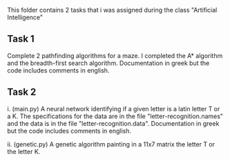 This folder contains 2 tasks that i was assigned during the class "Artificial Intelligence"

## **Task 1**
Complete 2 pathfinding algorithms for a maze. 
I completed the A* algorithm and the breadth-first search algorithm. Documentation in greek but the code includes comments in english.

## **Task 2**

i. (main.py) A neural network identifying if a given letter is a latin letter T or a K. The specifications for the data are in the file "letter-recognition.names" 
and the data is in the file "letter-recognition.data". Documentation in greek but the code includes comments in english.

ii. (genetic.py) A genetic algorithm painting in a 11x7 matrix the letter T or the letter K.
